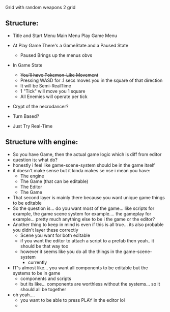 Grid with random weapons
2 grid 

## Structure:
* Title and Start Menu Main Menu Play Game Menu
* At Play Game There's a GameState and a Paused State
	* Paused Brings up the menus obvs
* In Game State
	* ~~You'll have Pokemon-Like Movement~~
	* Pressing WASD for .1 secs moves you in the square of that direction
	* It will be Semi-RealTime
	* 1 "Tick" will move you 1 square
	* All Enemies will operate per tick


* Crypt of the necrodancer?
* Turn Based?
* Just Try Real-Time


## Structure with engine:
* So you have Game, then the actual game logic which is diff from editor
* question is: what do?
* honestly i feel like game-scene-system should be in the game itself
* it doesn't make sense but it kinda makes se nse i mean you have:
	* The engine
	* The Game (that can be editable)
	* The Editor
	* The Game
* That second layer is mainly there because you want unique game things to be editable
* So the question is... do you want most of the game... like scripts for example, the game scene system for example.... the gameplay for example... pretty much anything else to be i the game or the editor?
* Another thing to keep in mind is even if this is all true... its also probable you didn't layer these correctly
	* Scene you want for both editable
	* if you want the editor to attach a script to a prefab then yeah.. it should be that way too
	* however it seems like you do all the things in the game-scene-system
		* currently
* IT's almost like... you want all components to be editable but the systems to be in game
	* components and scripts
	* but its like... components are worthless without the systems... so it should all be together
* oh yeah....
	* you want to be able to press PLAY in the editor lol
	* 